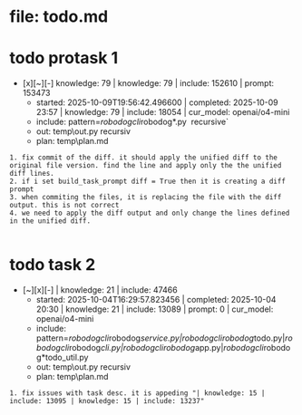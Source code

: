 # file: todo.md


# todo  protask 1
- [x][~][-] knowledge: 79 | knowledge: 79 | include: 152610 | prompt: 153473
  - started: 2025-10-09T19:56:42.496600 | completed: 2025-10-09 23:57 | knowledge: 79 | include: 18054 | cur_model: openai/o4-mini
  - include: pattern=*robodogcli*robodog*.py  recursive`
  - out: temp\out.py recursiv 
  - plan: temp\plan.md
```knowledge
1. fix commit of the diff. it should apply the unified diff to the original file version. find the line and apply only the the unified diff lines.
2. if i set build_task_prompt diff = True then it is creating a diff prompt 
3. when commiting the files, it is replacing the file with the diff output. this is not correct
4. we need to apply the diff output and only change the lines defined in the unified diff.


``` 



# todo  task 2
- [~][x][-]  | knowledge: 21 | include: 47466
  - started: 2025-10-04T16:29:57.823456 | completed: 2025-10-04 20:30 | knowledge: 21 | include: 13089 | prompt: 0 | cur_model: openai/o4-mini
  - include: pattern=*robodogcli*robodog*service.py|*robodogcli*robodog*todo.py|*robodogcli*robodog*cli.py|*robodogcli*robodog*app.py|*robodogcli*robodog*todo_util.py 
  - out: temp\out.py recursiv 
  - plan: temp\plan.md
```knowledge
1. fix issues with task desc. it is appeding "| knowledge: 15 | include: 13095 | knowledge: 15 | include: 13237"
``` 